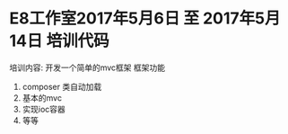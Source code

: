 # E8工作室2017年5月6日 至 2017年5月14日 培训代码

培训内容: 开发一个简单的mvc框架
框架功能
1. composer 类自动加载 
2. 基本的mvc
3. 实现ioc容器
4. 等等
    